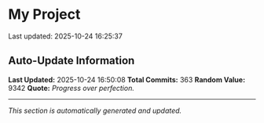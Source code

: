 # My Project


Last updated: 2025-10-24 16:25:37











































































































































































































































































































































































## Auto-Update Information

**Last Updated:** 2025-10-24 16:50:08
**Total Commits:** 363
**Random Value:** 9342
**Quote:** _Progress over perfection._

---
_This section is automatically generated and updated._